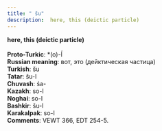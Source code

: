 ```yaml
---
title: " šu"
description:  here, this (deictic particle)
---
```

<p data-pagefind-weight="0.5">
<strong> here, this (deictic particle)</strong><br><br>
<strong>Proto-Turkic</strong>:  *(o)-ĺ<br>
<strong>Russian meaning</strong>:  вот, это (дейктическая частица)<br>
<strong>Turkish</strong>:  šu<br>
<strong>Tatar</strong>:  šu-l<br>
<strong>Chuvash</strong>:  śa-<br>
<strong>Kazakh</strong>:  so-l<br>
<strong>Noghai</strong>:  so-l<br>
<strong>Bashkir</strong>:  šu-l<br>
<strong>Karakalpak</strong>:  so-l<br>
<strong>Comments</strong>:  VEWT 366, EDT 254-5.<br>

</p>
